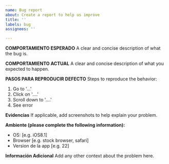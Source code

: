 ```yaml
---
name: Bug report
about: Create a report to help us improve
title: ''
labels: bug
assignees: ''

---
```


**COMPORTAMIENTO ESPERADO**
A clear and concise description of what the bug is.


**COMPORTAMIENTO ACTUAL**
A clear and concise description of what you expected to happen.

**PASOS PARA REPRODUCIR DEFECTO**
Steps to reproduce the behavior:
1. Go to '...'
2. Click on '....'
3. Scroll down to '....'
4. See error

**Evidencias**
If applicable, add screenshots to help explain your problem.


**Ambiente (please complete the following information):**
 - OS: [e.g. iOS8.1]
 - Browser [e.g. stock browser, safari]
 - Version de la app [e.g. 22]

**Información Adicional**
Add any other context about the problem here.
